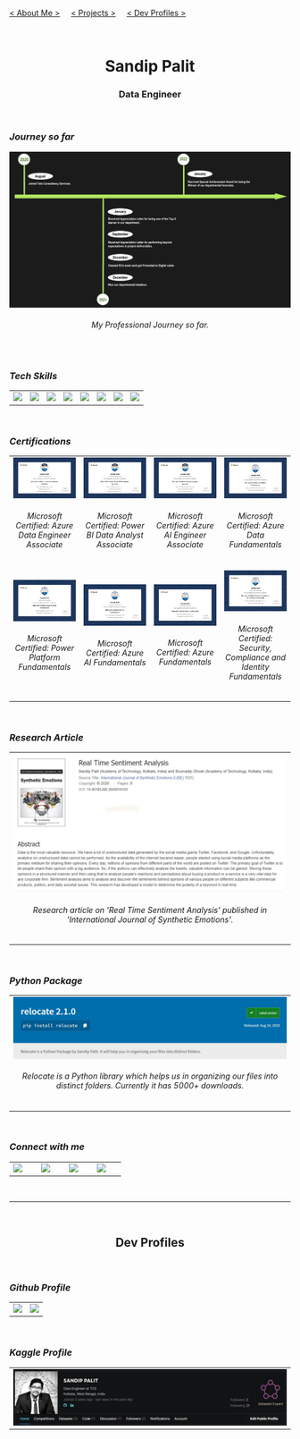 [< About Me >](#SandipPalit) &nbsp; &nbsp;
[< Projects >](#DevProfiles) &nbsp; &nbsp;
[< Dev Profiles >](#DevProfiles)

<br id="SandipPalit">
<h1 align="center"><b> Sandip Palit </b></h1>
<h3 align="center"> Data Engineer </h3>
<!--- my description -->

<br>

###  _Journey so far_

<img src="./assets/images/11.jpg">
<h6 align="center"><i> My Professional Journey so far. </i></h6>

<br>

###  _Tech Skills_

<!--- add anchors to certificates -->

<table >
  <tr>
    <td><img src="https://img.shields.io/badge/Python-FFD43B?style=for-the-badge&logo=python&logoColor=blue"></td>
    <td><img src="https://img.shields.io/badge/Pandas-2C2D72?style=for-the-badge&logo=pandas&logoColor=white"></td>
    <td><img src="https://img.shields.io/badge/Oracle_SQL-F80000?style=for-the-badge&logo=oracle&logoColor=white"></td>
    <td><img src="https://img.shields.io/badge/MySQL-005C84?style=for-the-badge&logo=mysql&logoColor=white"></td>
    <td><img src="https://img.shields.io/badge/scala-%23DC322F.svg?style=for-the-badge&logo=scala&logoColor=white"></td>
    <td><img src="https://img.shields.io/badge/pyspark-3670A0?style=for-the-badge&logo=python&logoColor=white"></td>
    <td><img src="https://img.shields.io/badge/PowerBI-F2C811?style=for-the-badge&logo=Power%20BI&logoColor=white"></td>
    <td><img src="https://img.shields.io/badge/azure-%230072C6.svg?style=for-the-badge&logo=microsoftazure&logoColor=white"></td>
  </tr>
</table>

<!--- ![](https://img.shields.io/badge/Apache_Spark-FFFFFF?style=for-the-badge&logo=apachespark&logoColor=#E35A16) --->
<!--- ![](https://img.shields.io/badge/Java-ED8B00?style=for-the-badge&logo=java&logoColor=white) --->
<!--- ![](https://img.shields.io/badge/Streamlit-FF4B4B?style=for-the-badge&logo=Streamlit&logoColor=white) --->
<!--- ![](https://img.shields.io/badge/GIT-E44C30?style=for-the-badge&logo=git&logoColor=white) --->

<br>

###  _Certifications_

<table >
  <tr>
    <td>
      <img src="./assets/images/1.jpg">
      <h6 align="center"><i> Microsoft Certified: Azure Data Engineer Associate </i></h6>
    </td>
    <td>
      <img src="./assets/images/2.jpg">
      <h6 align="center"><i> Microsoft Certified: Power BI Data Analyst Associate </i></h6>
    </td>
    <td>
      <img src="./assets/images/3.jpg">
      <h6 align="center"><i> Microsoft Certified: Azure AI Engineer Associate </i></h6>
    </td>
    <td>
      <img src="./assets/images/4.jpg">
      <h6 align="center"><i> Microsoft Certified: Azure Data Fundamentals </i></h6>
    </td>
  </tr>
  <tr>
    <td>
      <img src="./assets/images/5.jpg">
      <h6 align="center"><i> Microsoft Certified: Power Platform Fundamentals </i></h6>
    </td>
    <td>
      <img src="./assets/images/6.jpg">
      <h6 align="center"><i> Microsoft Certified: Azure AI Fundamentals </i></h6>
    </td>
    <td>
      <img src="./assets/images/7.jpg">
      <h6 align="center"><i> Microsoft Certified: Azure Fundamentals </i></h6>
    </td>
    <td>
      <img src="./assets/images/8.jpg">
      <h6 align="center"><i> Microsoft Certified: Security, Compliance and Identity Fundamentals </i></h6>
    </td>
  </tr>
</table>

<br>

###  _Research Article_

<table >
  <tr>
    <td>
      <a href="https://www.igi-global.com/article/real-time-sentiment-analysis/252223" alt="Real Time Sentiment Analysis"><img src="./assets/images/9.jpg"></a>
      <h6 align="center"><i> Research article on 'Real Time Sentiment Analysis' published in 'International Journal of Synthetic Emotions'. </i></h6>
    </td>
  </tr>
</table>

<br>

###  _Python Package_

<table >
  <tr>
    <td>
      <a href="https://pypi.org/project/relocate/" alt="Relocate"><img src="./assets/images/10.jpg"></a>
      <h6 align="center"><i> Relocate is a Python library which helps us in organizing our files into distinct folders.  Currently it has 5000+ downloads. </i></h6>
    </td>
  </tr>
</table>

<br>

###  _Connect with me_

<table >
  <tr>
    <td width=15%>
      <a href="https://www.linkedin.com/in/sandip-palit/" alt="Sandip Palit">
        <img src="https://img.shields.io/badge/LinkedIn-0077B5?style=for-the-badge&logo=linkedin&logoColor=white">
      </a>
    </td>
    <td width=15%>
      <a href="https://medium.com/@sandippalit009" alt="@sandippalit009">
        <img src="https://img.shields.io/badge/Medium-12100E?style=for-the-badge&logo=medium&logoColor=white">
      </a>
    </td>
    <td width=15%>
      <a href="https://www.kaggle.com/sandippalit009/" alt="Sandip Palit">
        <img src="https://img.shields.io/badge/Kaggle-035a7d?style=for-the-badge&logo=kaggle&logoColor=white">
      </a>
    </td>
    <td width=15%>
      <a href="mailto:sandippalitt@gmail.com" alt="sandippalitt@gmail.com">
        <img src="https://img.shields.io/badge/Gmail-D14836?style=for-the-badge&logo=gmail&logoColor=white">
      </a>
    </td>
  </tr>
</table>

<br>

---

<br id="DevProfiles">
<h2 align="center"> Dev Profiles </h2>
<br>

### _Github Profile_

<table >
  <tr>
    <td>
      <img src="https://github-readme-streak-stats.herokuapp.com?user=sandippalit&theme=dark&hide_border=true&background=141321&stroke=08594F&ring=DD2727&fire=DD2727&currStreakLabel=00FEC8&currStreakNum=00FEC8&sideLabels=26C4DC&sideNums=26C4DC&dates=989426"/>
    </td>
    <td>
      <img src="https://github-profile-summary-cards.vercel.app/api/cards/profile-details?username=sandippalit&show_icons=true&count_private=true&theme=2077&layout=compact"/>
    </td>
  </tr>
</table>
  
<br>

### _Kaggle Profile_

<table >
  <tr>
    <td>
      <img src="./assets/images/12.jpg">
    </td>
  </tr>
</table>

<br>



<!---

---
---

Text can be **bold**, _italic_, ~~strikethrough~~ or `keyword`.

There should be whitespace between paragraphs.

There should be whitespace between paragraphs. We recommend including a README, or a file with information about your project.

# Header 1

This is a normal paragraph following a header. GitHub is a code hosting platform for version control and collaboration. It lets you and others work together on projects from anywhere.

## Header 2

> This is a blockquote following a header.
>
> When something is important enough, you do it even if the odds are not in your favor.

### Header 3

```js
// Javascript code with syntax highlighting.
var fun = function lang(l) {
  dateformat.i18n = require('./lang/' + l)
  return true;
}
```

```ruby
# Ruby code with syntax highlighting
GitHubPages::Dependencies.gems.each do |gem, version|
  s.add_dependency(gem, "= #{version}")
end
```

#### Header 4

*   This is an unordered list following a header.
*   This is an unordered list following a header.
*   This is an unordered list following a header.

##### Header 5

1.  This is an ordered list following a header.
2.  This is an ordered list following a header.
3.  This is an ordered list following a header.

###### Header 6

| head1        | head two          | three |
|:-------------|:------------------|:------|
| ok           | good swedish fish | nice  |
| out of stock | good and plenty   | nice  |
| ok           | good `oreos`      | hmm   |
| ok           | good `zoute` drop | yumm  |

### There's a horizontal rule below this.

* * *

### Here is an unordered list:

*   Item foo
*   Item bar
*   Item baz
*   Item zip

### And an ordered list:

1.  Item one
1.  Item two
1.  Item three
1.  Item four

### And a nested list:

- level 1 item
  - level 2 item
  - level 2 item
    - level 3 item
    - level 3 item
- level 1 item
  - level 2 item
  - level 2 item
  - level 2 item
- level 1 item
  - level 2 item
  - level 2 item
- level 1 item

### Small image

![Octocat](https://github.githubassets.com/images/icons/emoji/octocat.png)

### Definition lists can be used with HTML syntax.

<dl>
<dt>Name</dt>
<dd>Godzilla</dd>
<dt>Born</dt>
<dd>1952</dd>
<dt>Birthplace</dt>
<dd>Japan</dd>
<dt>Color</dt>
<dd>Green</dd>
</dl>

```
Long, single-line code blocks should not wrap. They should horizontally scroll if they are too long. This line should be long enough to demonstrate this.
```

```
The final element.
```

-->
